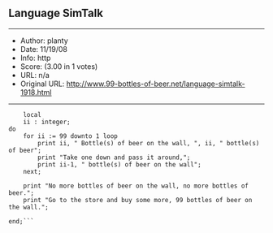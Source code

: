 
## Language SimTalk ##
---
- Author: planty
- Date: 11/19/08
- Info: http
- Score:  (3.00 in 1 votes)
- URL: n/a
- Original URL: http://www.99-bottles-of-beer.net/language-simtalk-1918.html
---

```is
	local
	ii : integer;
do
	for ii := 99 downto 1 loop
		print ii, " Bottle(s) of beer on the wall, ", ii, " bottle(s) of beer";
		print "Take one down and pass it around,";
		print ii-1, " bottle(s) of beer on the wall";
	next;
	
	print "No more bottles of beer on the wall, no more bottles of beer.";
	print "Go to the store and buy some more, 99 bottles of beer on the wall.";
	
end;```